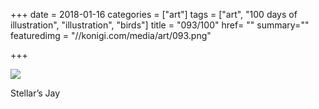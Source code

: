 +++
date = 2018-01-16
categories = ["art"]
tags = ["art", "100 days of illustration", "illustration", "birds"]
title = "093/100"
href= ""
summary=""
featuredimg = "//konigi.com/media/art/093.png"

+++

<img src="//konigi.com/media/art/093.png" />

Stellar’s Jay
